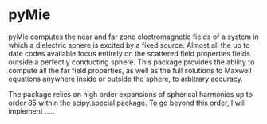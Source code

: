 # pyMie

pyMie computes the near and far zone electromagnetic fields of a system in which a dielectric sphere is excited by a fixed source. Almost all the up to date codes available focus entirely on the scattered field properties fields outside a perfectly conducting sphere. This package provides the ability to compute all the far field properties, as well as the full solutions to Maxwell equations anywhere inside or outside the sphere, to arbitrary accuracy. 

The package relies on high order expansions of spherical harmonics up to order 85 within the scipy.special package. To go beyond this order, I will implement .....
